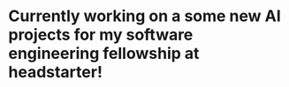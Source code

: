 # Currently working on a some new AI projects for my software engineering fellowship at headstarter!
